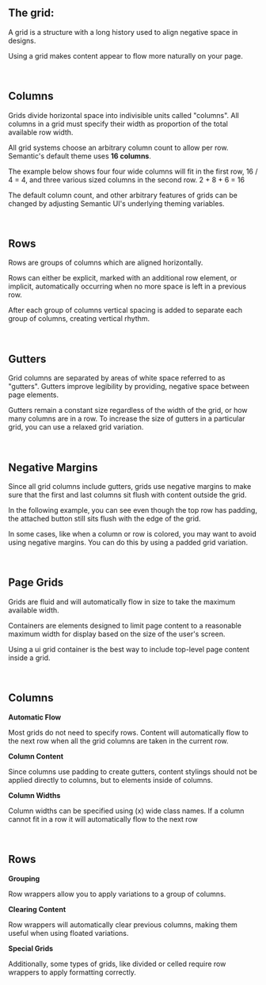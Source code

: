 ## The grid:

A grid is a structure with a long history used to align negative space in designs.

Using a grid makes content appear to flow more naturally on your page.

<br />

## Columns

Grids divide horizontal space into indivisible units called "columns". All columns in a grid must specify their width as proportion of the total available row width.

All grid systems choose an arbitrary column count to allow per row. Semantic's default theme uses **16 columns**.

The example below shows four four wide columns will fit in the first row, 16 / 4 = 4, and three various sized columns in the second row. 2 + 8 + 6 = 16

The default column count, and other arbitrary features of grids can be changed by adjusting Semantic UI's underlying theming variables.

<br />

## Rows

Rows are groups of columns which are aligned horizontally.

Rows can either be explicit, marked with an additional row element, or implicit, automatically occurring when no more space is left in a previous row.

After each group of columns vertical spacing is added to separate each group of columns, creating vertical rhythm.

<br />

## Gutters

Grid columns are separated by areas of white space referred to as "gutters". Gutters improve legibility by providing, negative space between page elements.

Gutters remain a constant size regardless of the width of the grid, or how many columns are in a row. To increase the size of gutters in a particular grid, you can use a relaxed grid variation.

<br />

## Negative Margins

Since all grid columns include gutters, grids use negative margins to make sure that the first and last columns sit flush with content outside the grid.

In the following example, you can see even though the top row has padding, the attached button still sits flush with the edge of the grid.

In some cases, like when a column or row is colored, you may want to avoid using negative margins. You can do this by using a padded grid variation.

<br />

## Page Grids

Grids are fluid and will automatically flow in size to take the maximum available width.

Containers are elements designed to limit page content to a reasonable maximum width for display based on the size of the user's screen.

Using a ui grid container is the best way to include top-level page content inside a grid.

<br />

## Columns

**Automatic Flow**

Most grids do not need to specify rows. Content will automatically flow to the next row when all the grid columns are taken in the current row.

**Column Content**

Since columns use padding to create gutters, content stylings should not be applied directly to columns, but to elements inside of columns.

**Column Widths**

Column widths can be specified using (x) wide class names. If a column cannot fit in a row it will automatically flow to the next row

<br />

## Rows

**Grouping**

Row wrappers allow you to apply variations to a group of columns.

**Clearing Content**

Row wrappers will automatically clear previous columns, making them useful when using floated variations.

**Special Grids**

Additionally, some types of grids, like divided or celled require row wrappers to apply formatting correctly.